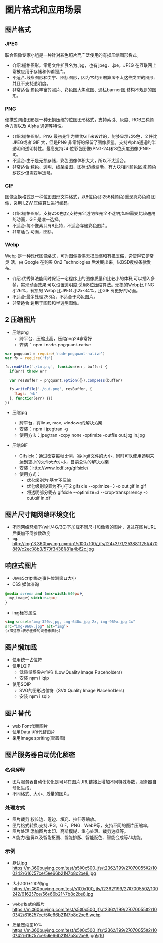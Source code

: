 # 图片格式和应用场景

## 图片格式

### JPEG

联合图像专家小组是一种针对彩色照片而广泛使用的有损压缩图形格式。

- 介绍:栅格图形。常用文件扩展名为.jpg，也有.jpeg、.jpe。JPEG 在互联网上常被应用于存储和传输照片。
- 不适合:线条图形和文字、图标图形，因为它的压缩算法不太这些类型的图形;并且不支持透明度。
- 非常适合:颜色丰富的照片、彩色图大焦点图、通栏banner图;结构不规则的图形。

### PNG

便携式网络图形是一种无损压缩的位图图形格式，支持索引、灰度、RGB三种颜色方案以及 Alpha 通道等特性。

- 介绍:栅格图形。PNG 最初是作为替代GIF来设计的，能够显示256色，文件比JPEG或者 GIF 大，但是PNG 非常好的保留了图像质量。支持Alpha通道的半透明和透明特性。最高支持24 位彩色图像(PNG-24)和8位灰度图像(PNG-8)。
- 不适合:由于是无损存储，彩色图像体积太大，所以不太适合。
- 非常适合:纯色、透明、线条绘图，图标;边缘清晰、有大块相同颜色区域;颜色数较少但需要半透明。

### GIF

图像互换格式是一种位图图形文件格式，以8位色(即256种颜色)重现真彩色的
图像，采用 LZW 压缩算法进行编码。

- 介绍:栅格图形。支持256色;仅支持完全透明和完全不透明;如果需要比较通用的动画，GIF 是唯一选择。
- 不适合:每个像素只有8比特，不适合存储彩色图片。
- 非常适合:动画，图标。

### Webp

Webp 是一种现代图像格式，可为图像提供无损压缩和有损压缩，这使得它非常灵
活。由 Google 在购买 On2 Technologies 后发展出来，以BSD授权条款发布。

- 介绍:优秀算法能同时保证一定程序上的图像质量和比较小的体积;可以插入多帧，实现动画效果;可以设置透明度;采用8位压缩算法。无损的Webp比 PNG 小26%，有损的 Webp 比JPEG 小25-34%，比GIF 有更好的动画。
- 不适合:最多处理256色，不适合于彩色图片。
- 非常适合:适用于图形和半透明图像。

## 2 压缩图片

- 压缩png
  - 跨平台，压缩比高，压缩png24非常好
  - 安装： npm i node-pngquant-native

```js
var pngquant = require('node-pngquant-native')
var fs = require('fs')

fs.readFile('./in.png', function(err, buffer) {
  if(err) throw err

  var resBuffer = pngquant.option({}).compress(buffer)

  fs.writeFile('./out.png', resBuffer, {
    flags: 'wb'
  }, function(err) {})
})
```

- 压缩jpg
  - 跨平台，有linux, mac, windows的解决方案
  - 安装： npm i jpegtran -g
  - 使用方法：jpegtran -copy none -optimize -outfile out.jpg in.jpg

- 压缩GIF
  - Gifsicle：通过改变每帧比例，减小gif文件的大小，同时可以使用透明来达到更小的文件大大小小，目前公认的解决方案
  - 安装：<http://www.lcdf.org/gifsicle/>
  - 使用方式：
    - 优化级别为1基本不压缩
    - 优化级别设置为不小于2 gifsicle --optimize=3 -o out.gif in.gif
    - 将透明部分截去 gifsicle --optimize=3 --crop-transparency -o out.gif in.gif

## 图片尺寸随网络环境变化

- 不同网络环境下(wifi/4G/3G)下加载不同尺寸和像素的图片，通过在图片URL后缀加不同参数改变
- eg. <http://img13.360buyimg.com/n1/s100x100/_ifs/t2443/71/2538811251/470889/c2ec38b3/570f3438N81a4b62c.jpg>

## 响应式图片

- JavaScript绑定事件检测窗口大小
- CSS 媒体查询

```css
@media screen and (max-width:640px){
  my_image{ width:640px;
}
```

- img标签属性

```html
<img srcset="img-320w.jpg, img-640w.jpg 2x, img-960w.jpg 3x"
src=“img-960w.jpg" alt=“img”>
(x描述符:表示图像的设备像素比)
```

## 图片懒加载

- 使用统一占位符
- 使用LQIP
  - 低质量图像占位符 (Low Quality Image Placeholders)
  - 安装 npm i lqip
- 使用SQIP
  - SVG的图形占位符（SVG Quality Image Placeholders)
  - 安装 npm i sqip

## 图片替代

- web Font代替图片
- 使用Data URI代替图片
- 采用Image spriting(雪碧图)

## 图片服务器自动优化解密

### 名词解释

- 图片服务器自动化优化是可以在图片URL链接上增加不同特殊参数，服务器自动化生成。
- 不同格式、大小、质量的图片。

### 处理方式

- 图片裁剪:按长边、短边、填充、拉伸等缩放。
- 图片格式转换:支持JPG，GIF，PNG，WebP等，支持不同的图片压缩率。
- 图片处理:添加图片水印、高斯模糊、重心处理、裁剪边框等。
- AI能力:鉴黄以及智能抠图、智能排版、智能配色、智能合成等AI功能。

### 示例

- 默认jpg
<https://m.360buyimg.com/test/s500x500_jfs/t2362/199/2707005502/100242/616257ce/56e66b21N7b8c2be8.jpg>

- 大小100*100的jpg
<https://m.360buyimg.com/test/s100x100_jfs/t2362/199/2707005502/100242/616257ce/56e66b21N7b8c2be8.jpg>

- webp格式的图片
<https://m.360buyimg.com/test/s500x500_jfs/t2362/199/2707005502/100242/616257ce/56e66b21N7b8c2be8.webp>

- 质量压缩至10%
<https://m.360buyimg.com/test/s500x500_jfs/t2362/199/2707005502/100242/616257ce/56e66b21N7b8c2be8.jpg!q10>
